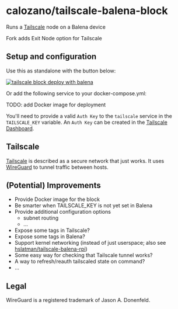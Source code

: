 # calozano/tailscale-balena-block

Runs a [Tailscale](https://tailscale.com/) node on a Balena device

Fork adds Exit Node option for Tailscale

## Setup and configuration

Use this as standalone with the button below:

[![tailscale block deploy with balena](/deploy.svg)](https://dashboard.balena-cloud.com/deploy?repoUrl=https://github.com/calozano/tailscale-balena-block)

Or add the following service to your docker-compose.yml:

TODO: add Docker image for deployment

You'll need to provide a valid `Auth Key` to the `tailscale` service in the `TAILSCALE_KEY` variable.
An `Auth Key` can be created in the [Tailscale Dashboard](https://login.tailscale.com/admin/settings/authkeys).

## Tailscale

[Tailscale](https://tailscale.com/) is described as a secure network that just works.
It uses [WireGuard](https://www.wireguard.com/) to tunnel traffic between hosts.

## (Potential) Improvements

* Provide Docker image for the block
* Be smarter when TAILSCALE_KEY is not yet set in Balena
* Provide additional configuration options
    * subnet routing
    * ...
* Expose some tags in Tailscale?
* Expose some tags in Balena?
* Support kernel networking (instead of just userspace; also see [hslatman/tailscale-balena-rpi](https://github.com/hslatman/tailscale-balena-rpi))
* Some easy way for checking that Tailscale tunnel works?
* A way to refresh/reauth tailscaled state on command?
* ...

## Legal

WireGuard is a registered trademark of Jason A. Donenfeld.